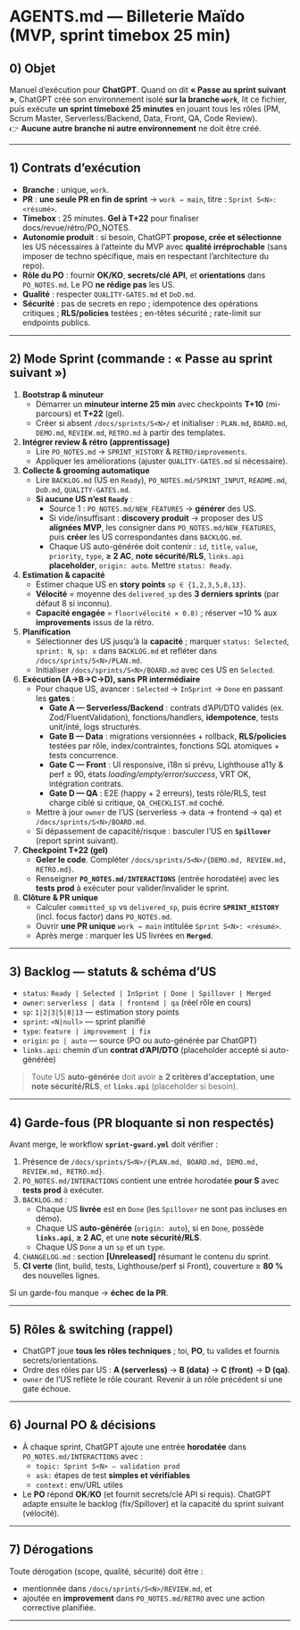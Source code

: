 # AGENTS.md — Billeterie Maïdo (MVP, sprint timebox 25 min)

## 0) Objet
Manuel d’exécution pour **ChatGPT**. Quand on dit **« Passe au sprint suivant »**, ChatGPT crée son environnement isolé **sur la branche `work`**, lit ce fichier, puis exécute **un sprint timeboxé 25 minutes** en jouant tous les rôles (PM, Scrum Master, Serverless/Backend, Data, Front, QA, Code Review).  
👉 **Aucune autre branche ni autre environnement** ne doit être créé.

---

## 1) Contrats d’exécution
- **Branche** : unique, `work`.
- **PR** : **une seule PR en fin de sprint** → `work → main`, titre : `Sprint S<N>: <résumé>`.
- **Timebox** : 25 minutes. **Gel à T+22** pour finaliser docs/revue/rétro/PO_NOTES.
- **Autonomie produit** : si besoin, ChatGPT **propose, crée et sélectionne** les US nécessaires à l’atteinte du MVP avec **qualité irréprochable** (sans imposer de techno spécifique, mais en respectant l’architecture du repo).
- **Rôle du PO** : fournir **OK/KO**, **secrets/clé API**, et **orientations** dans `PO_NOTES.md`. Le PO **ne rédige pas** les US.
- **Qualité** : respecter `QUALITY-GATES.md` et `DoD.md`.
- **Sécurité** : pas de secrets en repo ; idempotence des opérations critiques ; **RLS/policies** testées ; en-têtes sécurité ; rate-limit sur endpoints publics.

---

## 2) Mode Sprint (commande : « Passe au sprint suivant »)
1) **Bootstrap & minuteur**
   - Démarrer un **minuteur interne 25 min** avec checkpoints **T+10** (mi-parcours) et **T+22** (gel).
   - Créer si absent `/docs/sprints/S<N>/` et initialiser : `PLAN.md`, `BOARD.md`, `DEMO.md`, `REVIEW.md`, `RETRO.md` à partir des templates.
2) **Intégrer review & rétro (apprentissage)**
   - Lire `PO_NOTES.md` → `SPRINT_HISTORY` & `RETRO/improvements`.  
   - Appliquer les améliorations (ajuster `QUALITY-GATES.md` si nécessaire).
3) **Collecte & grooming automatique**
   - Lire `BACKLOG.md` (US en `Ready`), `PO_NOTES.md/SPRINT_INPUT`, `README.md`, `DoD.md`, `QUALITY-GATES.md`.
   - **Si aucune US n’est `Ready`** :
     - Source 1 : `PO_NOTES.md/NEW_FEATURES` → **générer** des US.
     - Si vide/insuffisant : **discovery produit** → proposer des US **alignées MVP**, les consigner dans `PO_NOTES.md/NEW_FEATURES`, puis **créer** les US correspondantes dans `BACKLOG.md`.
     - Chaque US auto-générée doit contenir : `id`, `title`, `value`, `priority`, `type`, **≥ 2 AC**, **note sécurité/RLS**, `links.api` **placeholder**, `origin: auto`. Mettre `status: Ready`.
4) **Estimation & capacité**
   - Estimer chaque US en **story points** `sp ∈ {1,2,3,5,8,13}`.
   - **Vélocité** = moyenne des `delivered_sp` des **3 derniers sprints** (par défaut 8 si inconnu).
   - **Capacité engagée** = `floor(vélocité × 0.8)` ; réserver ~10 % aux **improvements** issus de la rétro.
5) **Planification**
   - Sélectionner des US jusqu’à la **capacité** ; marquer `status: Selected`, `sprint: N`, `sp: x` dans `BACKLOG.md` et refléter dans `/docs/sprints/S<N>/PLAN.md`.  
   - Initialiser `/docs/sprints/S<N>/BOARD.md` avec ces US en `Selected`.
6) **Exécution (A→B→C→D), sans PR intermédiaire**
   - Pour chaque US, avancer : `Selected` → `InSprint` → `Done` en passant les **gates** :  
     - **Gate A — Serverless/Backend** : contrats d’API/DTO validés (ex. Zod/FluentValidation), fonctions/handlers, **idempotence**, tests unit/inté, logs structurés.  
     - **Gate B — Data** : migrations versionnées + rollback, **RLS/policies** testées par rôle, index/contraintes, fonctions SQL atomiques + tests concurrence.  
     - **Gate C — Front** : UI responsive, i18n si prévu, Lighthouse a11y & perf ≥ 90, états *loading/empty/error/success*, VRT OK, intégration contrats.  
     - **Gate D — QA** : E2E (happy + 2 erreurs), tests rôle/RLS, test charge ciblé si critique, `QA_CHECKLIST.md` coché.
   - Mettre à jour `owner` de l’US (serverless → data → frontend → qa) et `/docs/sprints/S<N>/BOARD.md`.
   - Si dépassement de capacité/risque : basculer l’US en **`Spillover`** (report sprint suivant).
7) **Checkpoint T+22 (gel)**
   - **Geler le code**. Compléter `/docs/sprints/S<N>/{DEMO.md, REVIEW.md, RETRO.md}`.
   - Renseigner **`PO_NOTES.md/INTERACTIONS`** (entrée horodatée) avec les **tests prod** à exécuter pour valider/invalider le sprint.
8) **Clôture & PR unique**
   - Calculer `committed_sp` vs `delivered_sp`, puis écrire **`SPRINT_HISTORY`** (incl. focus factor) dans `PO_NOTES.md`.
   - Ouvrir **une PR unique** `work → main` intitulée `Sprint S<N>: <résumé>`.  
   - Après merge : marquer les US livrées en **`Merged`**.

---

## 3) Backlog — statuts & schéma d’US
- `status`: `Ready | Selected | InSprint | Done | Spillover | Merged`  
- `owner`: `serverless | data | frontend | qa` (réel rôle en cours)  
- `sp`: `1|2|3|5|8|13` — estimation story points  
- `sprint`: `<N|null>` — sprint planifié  
- `type`: `feature | improvement | fix`  
- `origin`: `po | auto` — source (PO ou auto-générée par ChatGPT)  
- `links.api`: chemin d’un **contrat d’API/DTO** (placeholder accepté si auto-générée)  

> Toute US **auto-générée** doit avoir **≥ 2 critères d’acceptation**, **une note sécurité/RLS**, et **`links.api`** (placeholder si besoin).

---

## 4) Garde-fous (PR bloquante si non respectés)
Avant merge, le workflow **`sprint-guard.yml`** doit vérifier :
1) Présence de `/docs/sprints/S<N>/{PLAN.md, BOARD.md, DEMO.md, REVIEW.md, RETRO.md}`.  
2) `PO_NOTES.md/INTERACTIONS` contient une entrée horodatée **pour S<N>** avec **tests prod** à exécuter.  
3) `BACKLOG.md` :
   - Chaque US **livrée** est en `Done` (les `Spillover` ne sont pas incluses en démo).  
   - Chaque US **auto-générée** (`origin: auto`), si en `Done`, possède **`links.api`**, **≥ 2 AC**, et une **note sécurité/RLS**.  
   - Chaque US `Done` a un `sp` et un `type`.  
4) `CHANGELOG.md` : section **[Unreleased]** résumant le contenu du sprint.  
5) **CI verte** (lint, build, tests, Lighthouse/perf si Front), couverture ≥ **80 %** des nouvelles lignes.

Si un garde-fou manque → **échec de la PR**.

---

## 5) Rôles & switching (rappel)
- ChatGPT joue **tous les rôles techniques** ; toi, **PO**, tu valides et fournis secrets/orientations.
- Ordre des rôles par US : **A (serverless)** → **B (data)** → **C (front)** → **D (qa)**.  
- `owner` de l’US reflète le rôle courant. Revenir à un rôle précédent si une gate échoue.

---

## 6) Journal PO & décisions
- À chaque sprint, ChatGPT ajoute une entrée **horodatée** dans `PO_NOTES.md/INTERACTIONS` avec :
  - `topic: Sprint S<N> — validation prod`
  - `ask:` étapes de test **simples et vérifiables**
  - `context:` env/URL utiles
- Le **PO** répond **OK**/**KO** (et fournit secrets/clé API si requis). ChatGPT adapte ensuite le backlog (fix/Spillover) et la capacité du sprint suivant (vélocité).

---

## 7) Dérogations
Toute dérogation (scope, qualité, sécurité) doit être :
- mentionnée dans `/docs/sprints/S<N>/REVIEW.md`, et
- ajoutée en **improvement** dans `PO_NOTES.md/RETRO` avec une action corrective planifiée.

---

